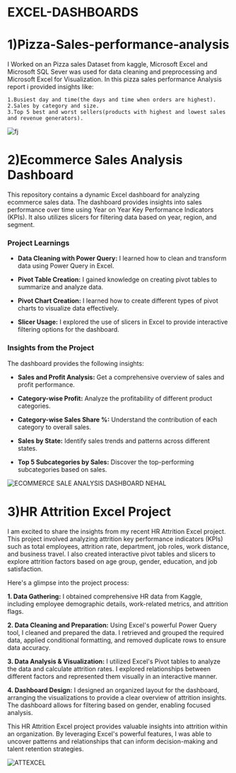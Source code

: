 # **EXCEL-DASHBOARDS**


# **1)Pizza-Sales-performance-analysis**
I Worked on an Pizza sales Dataset from kaggle, Microsoft Excel and Microsoft SQL Sever was used for data cleaning and preprocessing and Microsoft Excel for Visualization. In this pizza sales performance Analysis report i provided insights like:

    1.Busiest day and time(the days and time when orders are highest).
    2.Sales by category and size.
    3.Top 5 best and worst sellers(products with highest and lowest sales and revenue generators).
![fj](https://github.com/nehal35/EXCEL-DASHBOARDS/assets/108068313/5e16b5e0-ee27-48b8-a714-a2a32eaafe88)


# **2)Ecommerce Sales Analysis Dashboard**

This repository contains a dynamic Excel dashboard for analyzing ecommerce sales data. The dashboard provides insights into sales performance over time using Year on Year Key Performance Indicators (KPIs). It also utilizes slicers for filtering data based on year, region, and segment.

### Project Learnings
- **Data Cleaning with Power Query:** I learned how to clean and transform data using Power Query in Excel.

- **Pivot Table Creation:** I gained knowledge on creating pivot tables to summarize and analyze data.

- **Pivot Chart Creation:** I learned how to create different types of pivot charts to visualize data effectively.

- **Slicer Usage:** I explored the use of slicers in Excel to provide interactive filtering options for the dashboard.

### Insights from the Project

The dashboard provides the following insights:

- **Sales and Profit Analysis:** Get a comprehensive overview of sales and profit performance.

- **Category-wise Profit:** Analyze the profitability of different product categories.

- **Category-wise Sales Share %:** Understand the contribution of each category to overall sales.

- **Sales by State:** Identify sales trends and patterns across different states.

- **Top 5 Subcategories by Sales:** Discover the top-performing subcategories based on sales.

![ECOMMERCE SALE ANALYSIS DASHBOARD NEHAL](https://user-images.githubusercontent.com/108068313/222895532-7edfea76-b238-41c8-b741-c245be59f14f.jpg)

# **3)HR Attrition Excel Project**

I am excited to share the insights from my recent HR Attrition Excel project. This project involved analyzing attrition key performance indicators (KPIs) such as total employees, attrition rate, department, job roles, work distance, and business travel. I also created interactive pivot tables and slicers to explore attrition factors based on age group, gender, education, and job satisfaction.

Here's a glimpse into the project process:

**1. Data Gathering:** I obtained comprehensive HR data from Kaggle, including employee demographic details, work-related metrics, and attrition flags.

**2. Data Cleaning and Preparation:** Using Excel's powerful Power Query tool, I cleaned and prepared the data. I retrieved and grouped the required data, applied conditional formatting, and removed duplicate rows to ensure data accuracy.

**3. Data Analysis & Visualization:** I utilized Excel's Pivot tables to analyze the data and calculate attrition rates. I explored relationships between different factors and represented them visually in an interactive manner.

**4. Dashboard Design:** I designed an organized layout for the dashboard, arranging the visualizations to provide a clear overview of attrition insights. The dashboard allows for filtering based on gender, enabling focused analysis.

This HR Attrition Excel project provides valuable insights into attrition within an organization. By leveraging Excel's powerful features, I was able to uncover patterns and relationships that can inform decision-making and talent retention strategies.

![ATTEXCEL](https://user-images.githubusercontent.com/108068313/229381506-e338701f-9fb0-4d6a-a90c-b5d3e729370f.gif)
